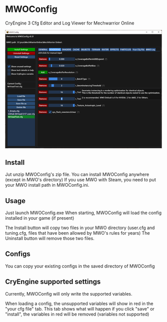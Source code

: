 # MWOConfig
CryEngine 3 Cfg Editor and Log Viewer for Mechwarrior Online

![MainUI](Screenshots/MwoConfig.png)

## Install
Jut unzip MWOConfig's zip file.
You can install MWOConfig anywhere (except in MWO's directory) 
If you use MWO with Steam, you need to put your MWO install path in MWOConfig.ini.

## Usage
Just launch MWOConfig.exe
When starting, MWOConfig will load the config installed in your game (if present)

The Install button will copy two files in your MWO directory (user.cfg and tuning.cfg, files that have been allowed by MWO's rules for years)
The Uninstall button will remove those two files.

## Configs
You can copy your existing configs in the saved
 directory of MWOConfig

## CryEngine supported settings
Currently, MWOConfig will only write the supported variables. 

When loading a config, the unsupported variables will show in red in the "your cfg file" tab.
This tab shows what will happen if you click "save" or "install",
 the variables in red will be removed (variables not supported) 
